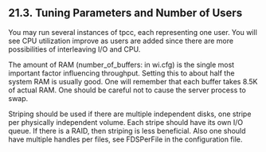 <div>

<div>

<div>

<div>

## 21.3. Tuning Parameters and Number of Users

</div>

</div>

</div>

You may run several instances of tpcc, each representing one user. You
will see CPU utilization improve as users are added since there are more
possibilities of interleaving I/O and CPU.

The amount of RAM (number_of_buffers: in wi.cfg) is the single most
important factor influencing throughput. Setting this to about half the
system RAM is usually good. One will remember that each buffer takes
8.5K of actual RAM. One should be careful not to cause the server
process to swap.

Striping should be used if there are multiple independent disks, one
stripe per physically independent volume. Each stripe should have its
own I/O queue. If there is a RAID, then striping is less beneficial.
Also one should have multiple handles per files, see FDSPerFile in the
configuration file.

</div>
